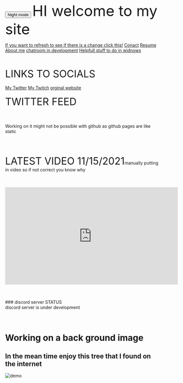 <!DOCTYPE html>
<html>
<body>
<button type="button" onclick="myFunction()">Night mode</button>

<script>
function myFunction() {
  document.body.style.backgroundColor = "black";
document.body.style.color = "green"
} 

 </script>
</body>
</html>


<html>
      <font size="+5">HI welcome to my site</font>
<p>
<html>
<body>

<a href="https://github.com/Neverlivedordied/Neverlivedordied.github.io/edit/gh-pages/index.md">If you want to refresh to see if there is a change click this!</a>
    <a href="https://neverlivedordied.github.io/contact.github.io/index.html">Conact</a>
    <a href="https://neverlivedordied.github.io/resume/index.html">Resume</a>
    <a href="https://neverlivedordied.github.io/About-Me/index.html">About me</a>
             <a href="https://neverlivedordied.github.io/chatroom/index.html"> chatroom in development</a>
    <a href="https://neverlivedordied.github.io/HELPFULL-STUFF">Helpfull stuff to do in widnows </a>
</body>
</html>

</body>
</html>  
<br>
<br>
   <font size="+3">LINKS TO SOCIALS</font> <br>
<br>
<html>
<body>
<a href="https//twitter.com/neverlivedied">My Twitter</a>
    <a href="https://www.twitch.tv/theminebrothers3">My Twitch</a>
    <a href="https://www.eurofan740.wixsite.com/website">orginal website</a>
<br>
    <br>
    <font size="+3">TWITTER FEED</font><br>
    <br>
    <br>
<br>
Working on it
might not be possible with github as github pages are like static<br>
<br>
   <br>
<br>
<br>
 <font size="+3">LATEST VIDEO 11/15/2021</font
 <font size="+1">manually putting in video so if not correct you know why</font><br>
<br>
<br>
<p align="(center)">
<iframe width="560" height="315" src="https://www.youtube.com/embed/_pz0oXEuMo8" title="YouTube video player" frameborder="0" allow="accelerometer; autoplay; clipboard-write; encrypted-media; gyroscope; picture-in-picture" allowfullscreen></iframe>
</p>
<br>
<br>
### discord server STATUS<br>
discord server is under development <br>
<br>
<br>
<body>
  <div>
  <h1> Working on a back ground image </h1>
   <h2>In the mean time enjoy this tree that I found on the internet</h2>
   <img src="https://neverlivedordied.github.io/images/4.jpg" alt="demo">
  
  <div>
<br>
   
   
   
   
    




</html>
<p>
